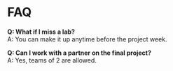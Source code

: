 # FAQ

**Q: What if I miss a lab?**  
A: You can make it up anytime before the project week.

**Q: Can I work with a partner on the final project?**  
A: Yes, teams of 2 are allowed.
